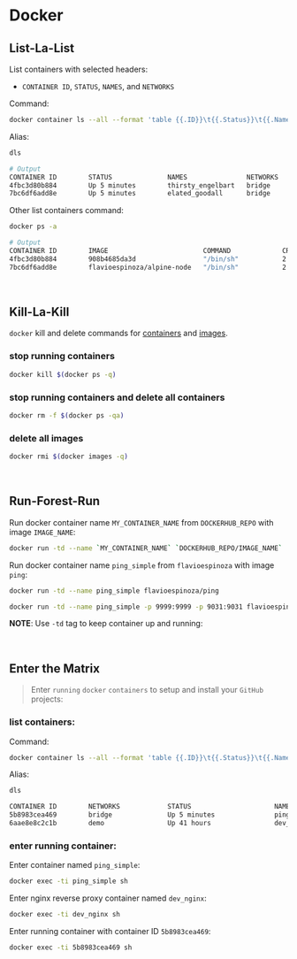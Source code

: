 # Docker


## List-La-List



List containers with selected headers:

- `CONTAINER ID`, `STATUS`, `NAMES`, and `NETWORKS`

Command:

```bash
docker container ls --all --format 'table {{.ID}}\t{{.Status}}\t{{.Names}}\t{{.Networks}}'
```

Alias:

```bash
dls
```

```bash
# Output
CONTAINER ID        STATUS              NAMES               NETWORKS
4fbc3d80b884        Up 5 minutes        thirsty_engelbart   bridge
7bc6df6add8e        Up 5 minutes        elated_goodall      bridge
```

Other list containers command:

```bash
docker ps -a
```

```bash
# Output
CONTAINER ID        IMAGE                        COMMAND             CREATED             STATUS              PORTS               NAMES
4fbc3d80b884        908b4685da3d                 "/bin/sh"           2 minutes ago       Up 2 minutes                            thirsty_engelbart
7bc6df6add8e        flavioespinoza/alpine-node   "/bin/sh"           2 minutes ago       Up 2 minutes                            elated_goodall
```

<br />

## Kill-La-Kill

`docker` kill and delete commands for [containers](https://github.com/wsargent/docker-cheat-sheet#kill-running-containers) and [images](https://github.com/wsargent/docker-cheat-sheet#delete-dangling-images).

### stop running containers

```bash
docker kill $(docker ps -q)
```

### stop running containers and delete all containers

```bash
docker rm -f $(docker ps -qa)
```

### delete all images

```bash
docker rmi $(docker images -q)
```

<br />

## Run-Forest-Run

Run docker container name `MY_CONTAINER_NAME` from `DOCKERHUB_REPO` with image `IMAGE_NAME`:

```bash
docker run -td --name `MY_CONTAINER_NAME` `DOCKERHUB_REPO/IMAGE_NAME`
```

Run docker container name `ping_simple` from `flavioespinoza` with image `ping`:

```bash
docker run -td --name ping_simple flavioespinoza/ping
```

```bash
docker run -td --name ping_simple -p 9999:9999 -p 9031:9031 flavioespinoza/ping bash
```

**NOTE**: Use `-td` tag to keep container up and running:

<br />

## Enter the Matrix

> Enter `running` `docker` `containers` to setup and install your `GitHub` projects:

### list containers:

Command:
```bash
docker container ls --all --format 'table {{.ID}}\t{{.Status}}\t{{.Names}}\t{{.Networks}}'
```

Alias:
```bash
dls
```

```bash
CONTAINER ID        NETWORKS            STATUS                     NAMES                PORTS
5b8983cea469        bridge              Up 5 minutes               ping_simple          9031/tcp, 9999/tcp
6aae8e8c2c1b        demo                Up 41 hours                dev_nginx            8080/tcp, 8080/tcp
```

### enter running container:

Enter container named `ping_simple`:
```bash
docker exec -ti ping_simple sh
```

Enter nginx reverse proxy container named `dev_nginx`:
```bash
docker exec -ti dev_nginx sh
```

Enter running container with container ID `5b8983cea469`:

```bash
docker exec -ti 5b8983cea469 sh
```


